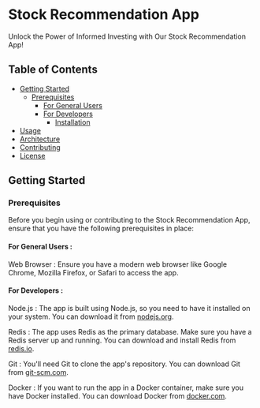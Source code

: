 # Stock Recommendation App

Unlock the Power of Informed Investing with Our Stock Recommendation App!

## Table of Contents

- [Getting Started](#getting-started)
  - [Prerequisites](#prerequisites)
    - [For General Users](#for-general-users)
    - [For Developers](#for-developers)
      - [Installation](#installation-for-developers)
- [Usage](#usage)
- [Architecture](#architecture)
- [Contributing](#contributing)
- [License](#license)

## Getting Started

### Prerequisites

Before you begin using or contributing to the Stock Recommendation App, ensure that you have the following prerequisites in place:

#### For General Users :

Web Browser : Ensure you have a modern web browser like Google Chrome, Mozilla Firefox, or Safari to access the app.

#### For Developers :

Node.js : The app is built using Node.js, so you need to have it installed on your system. You can download it from <a href="https://nodejs.org/en">nodejs.org</a>.

Redis : The app uses Redis as the primary database. Make sure you have a Redis server up and running. You can download and install Redis from <a href="https://redis.io/docs/getting-started/installation/">redis.io</a>.

Git : You'll need Git to clone the app's repository. You can download Git from <a href="https://git-scm.com/book/en/v2/Getting-Started-Installing-Git">git-scm.com</a>.

Docker : If you want to run the app in a Docker container, make sure you have Docker installed. You can download Docker from <a href="https://docs.docker.com/get-docker/">docker.com</a>.
